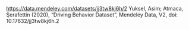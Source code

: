 https://data.mendeley.com/datasets/jj3tw8kj6h/2
Yuksel, Asim; Atmaca, Şerafettin (2020), “Driving Behavior Dataset”, Mendeley Data, V2, doi: 10.17632/jj3tw8kj6h.2
